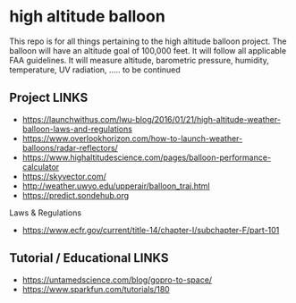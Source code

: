 # high altitude balloon

This repo is for all things pertaining to the high altitude balloon project.
The balloon will have an altitude goal of 100,000 feet.  It will follow all applicable FAA guidelines. 
It will measure altitude, barometric pressure, humidity, temperature, UV radiation, ..... to be continued

## Project LINKS
  - https://launchwithus.com/lwu-blog/2016/01/21/high-altitude-weather-balloon-laws-and-regulations
  - https://www.overlookhorizon.com/how-to-launch-weather-balloons/radar-reflectors/
  - https://www.highaltitudescience.com/pages/balloon-performance-calculator
  - https://skyvector.com/
  - http://weather.uwyo.edu/upperair/balloon_traj.html
  - https://predict.sondehub.org
  
  Laws & Regulations
  - https://www.ecfr.gov/current/title-14/chapter-I/subchapter-F/part-101
  
 ## Tutorial / Educational LINKS
  - https://untamedscience.com/blog/gopro-to-space/
  - https://www.sparkfun.com/tutorials/180
